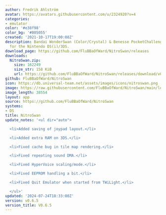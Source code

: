 ```yaml
---
author: Fredrik Ahlström
avatar: https://avatars.githubusercontent.com/u/2324920?v=4
categories:
- emulator
color: '#e38f98'
color_bg: '#805055'
created: '2021-10-17T19:00:08Z'
description: Bandai WonderSwan (Color/Crystal) & Benesse PocketChallenge V2 emulator
  for the Nintendo DS(i)/3DS.
download_page: https://github.com/FluBBaOfWard/NitroSwan/releases
downloads:
  NitroSwan.zip:
    size: 162249
    size_str: 158 KiB
    url: https://github.com/FluBBaOfWard/NitroSwan/releases/download/v0.6.5/NitroSwan.zip
github: FluBBaOfWard/NitroSwan
icon: https://db.universal-team.net/assets/images/icons/nitroswan.png
image: https://raw.githubusercontent.com/FluBBaOfWard/NitroSwan/main/logo.png
image_length: 38554
layout: app
source: https://github.com/FluBBaOfWard/NitroSwan
systems:
- DS
title: NitroSwan
update_notes: '<ul dir="auto">

  <li>Added saving of joypad layout.</li>

  <li>Added extra RAM on 3DS.</li>

  <li>Fixed cache bug in tile map rendering.</li>

  <li>Fixed repeating sound DMA.</li>

  <li>Fixed HyperVoice scaling/mode.</li>

  <li>Fixed EEPROM handling a bit.</li>

  <li>Fixed Quit Emulator when started from TWiLight.</li>

  </ul>'
updated: '2024-07-24T18:33:00Z'
version: v0.6.5
version_title: V0.6.5
---
```

